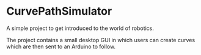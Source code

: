 # CurvePathSimulator
A simple project to get introduced to the world of robotics.

 The project contains a small desktop GUI in which users can create curves which are then sent to an Arduino to follow.  
